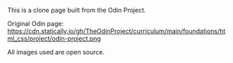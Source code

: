 This is a clone page built from the Odin Project. 

Original Odin page: https://cdn.statically.io/gh/TheOdinProject/curriculum/main/foundations/html_css/project/odin-project.png

All images used are open source.